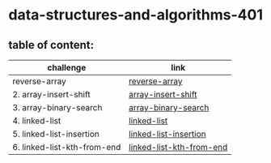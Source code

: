 # data-structures-and-algorithms-401

## table of content:
|challenge|link|
|---------|----|
|reverse-array|[reverse-array](https://github.com/AbrarAlzubaidi/data-structures-and-algorithms-401/tree/array-reverse/reverse-array)|
|2. array-insert-shift|[array-insert-shift](https://github.com/AbrarAlzubaidi/data-structures-and-algorithms-401/blob/main/array-insert-shift/README.md)|
|3. array-binary-search|[array-binary-search](https://github.com/AbrarAlzubaidi/data-structures-and-algorithms-401/blob/main/array-binary-search/README.md)|
|4. linked-list|[linked-list](https://github.com/AbrarAlzubaidi/data-structures-and-algorithms-401/blob/linked-list/linked-list/README.md)|
|5. linked-list-insertion|[linked-list-insertion](https://github.com/AbrarAlzubaidi/data-structures-and-algorithms-401/blob/main/linked-list-insertions/README.md)|
|6. linked-list-kth-from-end|[linked-list-kth-from-end](https://github.com/AbrarAlzubaidi/data-structures-and-algorithms-401/blob/main/linked-list-insertions/README.md)|
